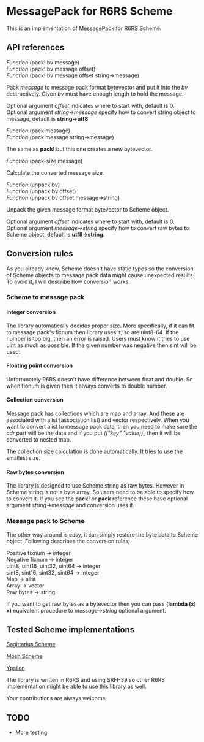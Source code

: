 MessagePack for R6RS Scheme
========

This is an implementation of [MessagePack](http://msgpack.org/) for 
R6RS Scheme.


API references
--------

_Function_ (pack! bv message)   
_Function_ (pack! bv message offset)   
_Function_ (pack! bv message offset string->message)

Pack *message* to message pack format bytevector and put it into the
*bv* destructively. Given *bv* must have enough length to hold the message.

Optional argument *offset* indicates where to start with, default is 0.  
Optional argument *string->message* specify how to convert string object
to message, default is **string->utf8**

_Function_ (pack message)   
_Function_ (pack message string->message)

The same as **pack!** but this one creates a new bytevector.

_Function_ (pack-size message)

Calculate the converted message size.

_Function_ (unpack bv)   
_Function_ (unpack bv offset)  
_Function_ (unpack bv offset message->string)

Unpack the given message format bytevector to Scheme object.

Optional argument *offset* indicates where to start with, default is 0.  
Optional argument *message->string* specify how to convert raw bytes to
Scheme object, default is **utf8->string**.


Conversion rules
--------

As you already know, Scheme doesn't have static types so the conversion of
Scheme objects to message pack data might cause unexpected results. To avoid
it, I will describe how conversion works.

### Scheme to message pack

#### Integer conversion

The library automatically decides proper size. More specifically, if it
can fit to message pack's fixnum then library uses it, so are uint8-64.
If the number is too big, then an error is raised. Users must know it tries
to use uint as much as possible. If the given number was negative then
sint will be used.

#### Floating point conversion

Unfortunately R6RS doesn't have difference between float and double. So
when flonum is given then it always converts to double number.

#### Collection conversion

Message pack has collections which are map and array. And these are associated
with alist (association list) and vector respectively. When you want to convert
alist to message pack data, then you need to make sure the _cdr_ part will be
the data and if you put _(("key" "value))__ then it will be converted to nested
map.

The collection size calculation is done automatically. It tries to use the
smallest size.

#### Raw bytes conversion

The library is designed to use Scheme string as raw bytes. However in Scheme
string is not a byte array. So users need to be able to specify how to
convert it. If you see the __pack!__ or __pack__ reference these have 
optional argument _string->message_ and conversion uses it.

### Message pack to Scheme

The other way around is easy, it can simply restore the byte data to Scheme
object. Following describes the conversion rules;

Positive fixnum -> integer   
Negative fixnum -> integer   
uint8, uint16, uint32, uint64 -> integer   
sint8, sint16, sint32, sint64 -> integer   
Map -> alist   
Array -> vector   
Raw bytes -> string

If you want to get raw bytes as a bytevector then you can pass 
__(lambda (x) x)__ equivalent procedure to _message->string_ optional argument.


Tested Scheme implementations
--------

[Sagittarius Scheme](http://code.google.com/p/sagittarius-scheme/)

[Mosh Scheme](http://code.google.com/p/mosh-scheme/)

[Ypsilon](http://code.google.com/p/ypsilon/)


The library is written in R6RS and using SRFI-39 so other R6RS
implementation might be able to use this library as well.

Your contributions are always welcome.

TODO
--------

* More testing



